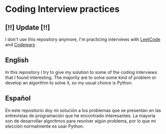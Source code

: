 # Coding Interview practices

## [‼] Update [‼]
I don't use this repository anymore, I'm practicing interviews with [LeetCode](https://leetcode.com/alesbe/) and [Codewars](https://www.codewars.com/users/Alesbe)

## English
In this repository I try to give my solution to some of the coding interviews that I found interesting. The majority are to solve some kind of problem or develop an algorithm to solve it, so my usual choice is Python.

## Español
En este repositorio doy mi solución a los problemas que se presentan en las entrevistas de programación que he encontrado interesantes. La mayoría son de desarrollar algoritmos para resolver algún problema, por lo que mi elección normalmente es usar Python.
